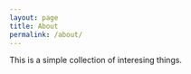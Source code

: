 ```yaml
---
layout: page
title: About
permalink: /about/
---
```

This is a simple collection of interesing things.